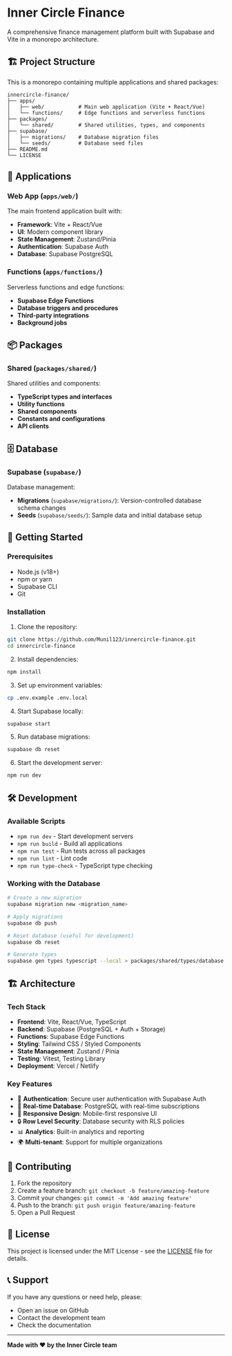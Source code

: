 # Inner Circle Finance

A comprehensive finance management platform built with Supabase and Vite in a monorepo architecture.

## 🏗️ Project Structure

This is a monorepo containing multiple applications and shared packages:

```
innercircle-finance/
├── apps/
│   ├── web/           # Main web application (Vite + React/Vue)
│   └── functions/     # Edge functions and serverless functions
├── packages/
│   └── shared/        # Shared utilities, types, and components
├── supabase/
│   ├── migrations/    # Database migration files
│   └── seeds/         # Database seed files
├── README.md
└── LICENSE
```

## 📱 Applications

### Web App (`apps/web/`)
The main frontend application built with:
- **Framework**: Vite + React/Vue
- **UI**: Modern component library
- **State Management**: Zustand/Pinia
- **Authentication**: Supabase Auth
- **Database**: Supabase PostgreSQL

### Functions (`apps/functions/`)
Serverless functions and edge functions:
- **Supabase Edge Functions**
- **Database triggers and procedures**
- **Third-party integrations**
- **Background jobs**

## 📦 Packages

### Shared (`packages/shared/`)
Shared utilities and components:
- **TypeScript types and interfaces**
- **Utility functions**
- **Shared components**
- **Constants and configurations**
- **API clients**

## 🗄️ Database

### Supabase (`supabase/`)
Database management:
- **Migrations** (`supabase/migrations/`): Version-controlled database schema changes
- **Seeds** (`supabase/seeds/`): Sample data and initial database setup

## 🚀 Getting Started

### Prerequisites
- Node.js (v18+)
- npm or yarn
- Supabase CLI
- Git

### Installation

1. Clone the repository:
```bash
git clone https://github.com/Munil123/innercircle-finance.git
cd innercircle-finance
```

2. Install dependencies:
```bash
npm install
```

3. Set up environment variables:
```bash
cp .env.example .env.local
```

4. Start Supabase locally:
```bash
supabase start
```

5. Run database migrations:
```bash
supabase db reset
```

6. Start the development server:
```bash
npm run dev
```

## 🛠️ Development

### Available Scripts

- `npm run dev` - Start development servers
- `npm run build` - Build all applications
- `npm run test` - Run tests across all packages
- `npm run lint` - Lint code
- `npm run type-check` - TypeScript type checking

### Working with the Database

```bash
# Create a new migration
supabase migration new <migration_name>

# Apply migrations
supabase db push

# Reset database (useful for development)
supabase db reset

# Generate types
supabase gen types typescript --local > packages/shared/types/database.ts
```

## 🏗️ Architecture

### Tech Stack
- **Frontend**: Vite, React/Vue, TypeScript
- **Backend**: Supabase (PostgreSQL + Auth + Storage)
- **Functions**: Supabase Edge Functions
- **Styling**: Tailwind CSS / Styled Components
- **State Management**: Zustand / Pinia
- **Testing**: Vitest, Testing Library
- **Deployment**: Vercel / Netlify

### Key Features
- 🔐 **Authentication**: Secure user authentication with Supabase Auth
- 💾 **Real-time Database**: PostgreSQL with real-time subscriptions
- 📱 **Responsive Design**: Mobile-first responsive UI
- 🔒 **Row Level Security**: Database security with RLS policies
- 📊 **Analytics**: Built-in analytics and reporting
- 🌍 **Multi-tenant**: Support for multiple organizations

## 🤝 Contributing

1. Fork the repository
2. Create a feature branch: `git checkout -b feature/amazing-feature`
3. Commit your changes: `git commit -m 'Add amazing feature'`
4. Push to the branch: `git push origin feature/amazing-feature`
5. Open a Pull Request

## 📝 License

This project is licensed under the MIT License - see the [LICENSE](LICENSE) file for details.

## 📞 Support

If you have any questions or need help, please:
- Open an issue on GitHub
- Contact the development team
- Check the documentation

---

**Made with ❤️ by the Inner Circle team**
